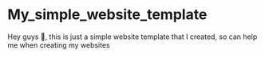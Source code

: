 # My_simple_website_template

Hey guys 👋, this is just a simple website template that I created, so can help me when creating my websites 
